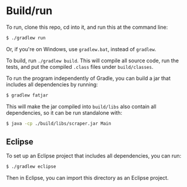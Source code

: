 # Build/run
To run, clone this repo, cd into it, and run this at the command line:

```sh
$ ./gradlew run
```

Or, if you're on Windows, use `gradlew.bat`, instead of `gradlew`.

To build, run `./gradlew build`. This will compile all source code, run the tests,
and put the compiled `.class` files under `build/classes`.

To run the program independently of Gradle, you can build a jar that includes
all dependencies by running:

```sh
$ gradlew fatjar
```

This will make the jar compiled into `build/libs` also contain all dependencies,
so it can be run standalone with:

```sh
$ java -cp ./build/libs/scraper.jar Main
```

## Eclipse
To set up an Eclipse project that includes all dependencies, you can run:

```sh
$ ./gradlew eclipse
```

Then in Eclipse, you can import this directory as an Eclipse project.
